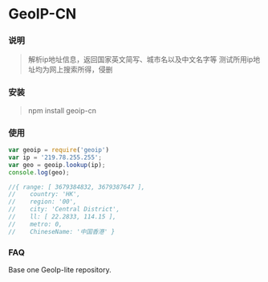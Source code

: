 GeoIP-CN
==========

### 说明
> 解析ip地址信息，返回国家英文简写、城市名以及中文名字等
> 测试所用ip地址均为网上搜索所得，侵删

### 安装
> npm install geoip-cn

### 使用
``` javascript
var	geoip = require('geoip')
var ip = '219.78.255.255';
var geo = geoip.lookup(ip);
console.log(geo);

//{ range: [ 3679384832, 3679387647 ],
//    country: 'HK',
//    region: '00',
//    city: 'Central District',
//    ll: [ 22.2833, 114.15 ],
//    metro: 0,
//    ChineseName: '中国香港' }

```


### FAQ
Base one GeoIp-lite repository.

